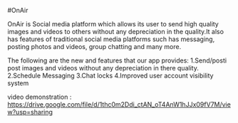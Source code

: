 #OnAir

OnAir is Social media platform which allows its user to send high quality images and videos to others without any depreciation in the quality.It also has features of traditional social media platforms such has messaging, posting photos and videos, group chatting and many more.

The following are the new and features that our app provides:
1.Send/posti post images and videos without any depreciation in there quality.
2.Schedule Messaging
3.Chat locks
4.Improved user account visibility system

video demonstration : https://drive.google.com/file/d/1thc0m2Ddi_ctAN_oT4AnW1hJJx09fV7M/view?usp=sharing

